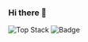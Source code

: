 ### Hi there 👋

<!--
**ec-shin/ec-shin** is a ✨ _special_ ✨ repository because its `README.md` (this file) appears on your GitHub profile.

Here are some ideas to get you started:

- 🔭 I’m currently working on ...
- 🌱 I’m currently learning ...
- 👯 I’m looking to collaborate on ...
- 🤔 I’m looking for help with ...
- 💬 Ask me about ...
- 📫 How to reach me: ...
- 😄 Pronouns: ...
- ⚡ Fun fact: ...
-->
![Top Stack](https://widget.realdeveloper.pro/api/top?stack=JavaScript,Java,Spring)
![Badge](https://widget.realdeveloper.pro/api/badge?title=Languages&badges=JavaScript,Java,Spring)
